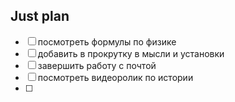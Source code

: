 ## Just plan
- [ ] посмотреть формулы по физике 
- [ ] добавить в прокрутку в мысли и установки 
- [ ] завершить работу с почтой
- [ ] посмотреть видеоролик по истории 
- [ ]
